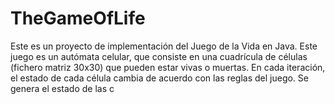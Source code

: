 # TheGameOfLife
Este es un proyecto de implementación del Juego de la Vida en Java.
Este juego es un autómata celular, que consiste en una cuadrícula de células (fichero matriz 30x30) que pueden estar vivas o muertas.
En cada iteración, el estado de cada célula cambia de acuerdo con las reglas del juego. Se genera el estado de las c
